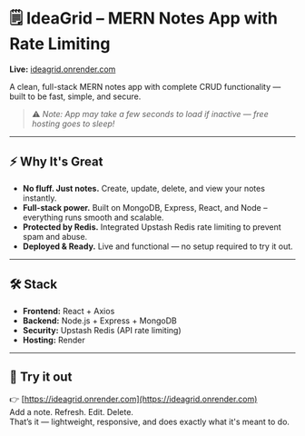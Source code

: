 # 🗒️ IdeaGrid – MERN Notes App with Rate Limiting

**Live:** [ideagrid.onrender.com](https://ideagrid.onrender.com)

A clean, full-stack MERN notes app with complete CRUD functionality — built to be fast, simple, and secure.

> ⚠️ *Note: App may take a few seconds to load if inactive — free hosting goes to sleep!*

---

## ⚡ Why It's Great

- **No fluff. Just notes.** Create, update, delete, and view your notes instantly.  
- **Full-stack power.** Built on MongoDB, Express, React, and Node – everything runs smooth and scalable.  
- **Protected by Redis.** Integrated Upstash Redis rate limiting to prevent spam and abuse.  
- **Deployed & Ready.** Live and functional — no setup required to try it out.  

---

## 🛠 Stack

- **Frontend:** React + Axios  
- **Backend:** Node.js + Express + MongoDB  
- **Security:** Upstash Redis (API rate limiting)  
- **Hosting:** Render  

---

## 🔗 Try it out

👉 [https://ideagrid.onrender.com](https://ideagrid.onrender.com)  
Add a note. Refresh. Edit. Delete.  
That’s it — lightweight, responsive, and does exactly what it's meant to do.
